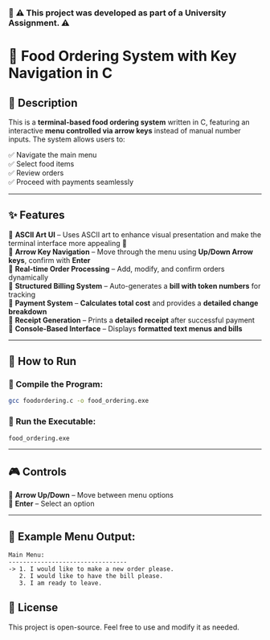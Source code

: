 ### 📌 **⚠️ This project was developed as part of a University Assignment. ⚠️**

# 🍔 Food Ordering System with Key Navigation in C

## 📌 Description
This is a **terminal-based food ordering system** written in C, featuring an interactive **menu controlled via arrow keys** instead of manual number inputs. The system allows users to:

✅ Navigate the main menu  
✅ Select food items  
✅ Review orders  
✅ Proceed with payments seamlessly  

---

## ✨ Features
🔹 **ASCII Art UI** – Uses ASCII art to enhance visual presentation and make the terminal interface more appealing 🎨  
🔹 **Arrow Key Navigation** – Move through the menu using **Up/Down Arrow keys**, confirm with **Enter**  
🔹 **Real-time Order Processing** – Add, modify, and confirm orders dynamically  
🔹 **Structured Billing System** – Auto-generates a **bill with token numbers** for tracking  
🔹 **Payment System** – **Calculates total cost** and provides a **detailed change breakdown**  
🔹 **Receipt Generation** – Prints a **detailed receipt** after successful payment  
🔹 **Console-Based Interface** – Displays **formatted text menus and bills**  

---

## 🚀 How to Run
### 🔹 Compile the Program:
```sh
gcc foodordering.c -o food_ordering.exe
```
### 🔹 Run the Executable:
```sh
food_ordering.exe
```

---

## 🎮 Controls
🎯 **Arrow Up/Down** – Move between menu options  
🎯 **Enter** – Select an option  

---

## 📜 Example Menu Output:
```
Main Menu:
---------------------------------
-> 1. I would like to make a new order please.
   2. I would like to have the bill please.
   3. I am ready to leave.
```


## 📌 License
This project is open-source. Feel free to use and modify it as needed.

